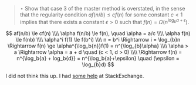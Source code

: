 > $\star$ Show that case 3 of the master method is overstated, in the sense
> that the regularity condition $af(n/b) \le cf(n)$ for some constant $c < 1$
> implies that there exists a constant $\epsilon > 0$ such that
> $f(n) = \Omega(n^{\log_b{a}+\epsilon})$.

$$ af(n/b) \le cf(n) \\\\
   \alpha f(n/b) \le f(n), \quad \alpha = a/c \\\\
   \alpha f(n) \le f(nb) \\\\
   \alpha^i f(1) \le f(b^i) \\\\
   n = b^i \Rightarrow i = \log_{b}n \Rightarrow f(n) \ge \alpha^{\log_b{n}}f(1) = n^{\log_{b}\alpha} \\\\
   \alpha > a \Rightarrow \alpha = a + d \quad (c < 1, d > 0) \\\\
   \Rightarrow f(n) = n^{\log_b{a} + log_b{d}} = n^{\log_b{a}+\epsilon} \quad (\epsilon = \log_{b}d) $$

I did not think this up. I had [some help][help] at StackExchange.

[help]: http://math.stackexchange.com/questions/510897/why-does-afn-b-cfn-for-c-1-imply-that-fn-omegan-log-ba-ep
